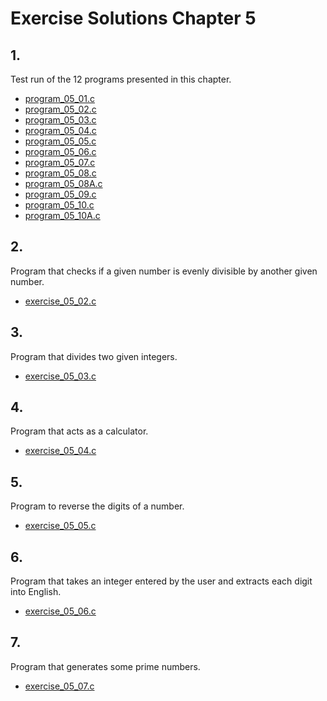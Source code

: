 # Exercise Solutions Chapter 5 #
## 1. ##
Test run of the 12 programs presented in this chapter.  
 - [program_05_01.c](Exercise_01/Program_05_01/program_05_01.c)  
 - [program_05_02.c](Exercise_01/Program_05_02/program_05_02.c)  
 - [program_05_03.c](Exercise_01/Program_05_03/program_05_03.c)  
 - [program_05_04.c](Exercise_01/Program_05_04/program_05_04.c)  
 - [program_05_05.c](Exercise_01/Program_05_05/program_05_05.c)  
 - [program_05_06.c](Exercise_01/Program_05_06/program_05_06.c)  
 - [program_05_07.c](Exercise_01/Program_05_07/program_05_07.c)  
 - [program_05_08.c](Exercise_01/Program_05_08/program_05_08.c)  
 - [program_05_08A.c](Exercise_01/Program_05_08A/program_05_08A.c)  
 - [program_05_09.c](Exercise_01/Program_05_09/program_05_09.c)  
 - [program_05_10.c](Exercise_01/Program_05_10/program_05_10.c)  
 - [program_05_10A.c](Exercise_01/Program_05_10A/program_05_10A.c)  

## 2. ##
Program that checks if a given number is evenly divisible by another given number.  
 - [exercise_05_02.c](Exercise_02/exercise_05_02.c)  

## 3. ##
Program that divides two given integers.  
 - [exercise_05_03.c](Exercise_03/exercise_05_03.c)  

## 4. ##
Program that acts as a calculator.  
 - [exercise_05_04.c](Exercise_04/exercise_05_04.c)  

## 5. ##
Program to reverse the digits of a number.  
 - [exercise_05_05.c](Exercise_05/exercise_05_05.c)  

## 6. ##
Program that takes an integer entered by the user and extracts each digit into English.  
 - [exercise_05_06.c](Exercise_06/exercise_05_06.c)  

## 7. ##
Program that generates some prime numbers.  
 - [exercise_05_07.c](Exercise_07/exercise_05_07.c)  

